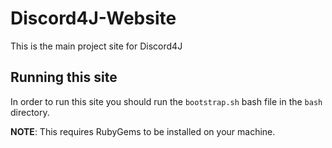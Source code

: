 # Discord4J-Website
This is the main project site for Discord4J

## Running this site
In order to run this site you should run the `bootstrap.sh` bash file in the `bash` directory.

**NOTE**: This requires RubyGems to be installed on your machine.